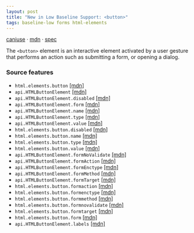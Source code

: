 ```yaml
---
layout: post
title: "New in Low Baseline Support: <button>"
tags: baseline-low forms html-elements
---
```


[caniuse](https://caniuse.com/?search=button) · [mdn](https://developer.mozilla.org/en-US/search?q=<button>) · [spec](https://html.spec.whatwg.org/multipage/form-elements.html#the-button-element)

The `<button>` element is an interactive element activated by a user gesture that performs an action such as submitting a form, or opening a dialog.

### Source features

- ``html.elements.button`` [[mdn]](https://developer.mozilla.org/en-US/search?q=html.elements.button)
- ``api.HTMLButtonElement`` [[mdn]](https://developer.mozilla.org/en-US/search?q=api.HTMLButtonElement)
- ``api.HTMLButtonElement.disabled`` [[mdn]](https://developer.mozilla.org/en-US/search?q=api.HTMLButtonElement.disabled)
- ``api.HTMLButtonElement.form`` [[mdn]](https://developer.mozilla.org/en-US/search?q=api.HTMLButtonElement.form)
- ``api.HTMLButtonElement.name`` [[mdn]](https://developer.mozilla.org/en-US/search?q=api.HTMLButtonElement.name)
- ``api.HTMLButtonElement.type`` [[mdn]](https://developer.mozilla.org/en-US/search?q=api.HTMLButtonElement.type)
- ``api.HTMLButtonElement.value`` [[mdn]](https://developer.mozilla.org/en-US/search?q=api.HTMLButtonElement.value)
- ``html.elements.button.disabled`` [[mdn]](https://developer.mozilla.org/en-US/search?q=html.elements.button.disabled)
- ``html.elements.button.name`` [[mdn]](https://developer.mozilla.org/en-US/search?q=html.elements.button.name)
- ``html.elements.button.type`` [[mdn]](https://developer.mozilla.org/en-US/search?q=html.elements.button.type)
- ``html.elements.button.value`` [[mdn]](https://developer.mozilla.org/en-US/search?q=html.elements.button.value)
- ``api.HTMLButtonElement.formNoValidate`` [[mdn]](https://developer.mozilla.org/en-US/search?q=api.HTMLButtonElement.formNoValidate)
- ``api.HTMLButtonElement.formAction`` [[mdn]](https://developer.mozilla.org/en-US/search?q=api.HTMLButtonElement.formAction)
- ``api.HTMLButtonElement.formEnctype`` [[mdn]](https://developer.mozilla.org/en-US/search?q=api.HTMLButtonElement.formEnctype)
- ``api.HTMLButtonElement.formMethod`` [[mdn]](https://developer.mozilla.org/en-US/search?q=api.HTMLButtonElement.formMethod)
- ``api.HTMLButtonElement.formTarget`` [[mdn]](https://developer.mozilla.org/en-US/search?q=api.HTMLButtonElement.formTarget)
- ``html.elements.button.formaction`` [[mdn]](https://developer.mozilla.org/en-US/search?q=html.elements.button.formaction)
- ``html.elements.button.formenctype`` [[mdn]](https://developer.mozilla.org/en-US/search?q=html.elements.button.formenctype)
- ``html.elements.button.formmethod`` [[mdn]](https://developer.mozilla.org/en-US/search?q=html.elements.button.formmethod)
- ``html.elements.button.formnovalidate`` [[mdn]](https://developer.mozilla.org/en-US/search?q=html.elements.button.formnovalidate)
- ``html.elements.button.formtarget`` [[mdn]](https://developer.mozilla.org/en-US/search?q=html.elements.button.formtarget)
- ``html.elements.button.form`` [[mdn]](https://developer.mozilla.org/en-US/search?q=html.elements.button.form)
- ``api.HTMLButtonElement.labels`` [[mdn]](https://developer.mozilla.org/en-US/search?q=api.HTMLButtonElement.labels)
